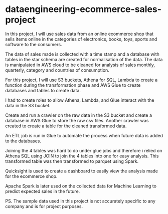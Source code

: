 # dataengineering-ecommerce-sales-project

In this project, I will use sales data from an online ecommerce shop that sells items online in the categories of electronics, books, toys, sports and software to the consumers. 

The data of sales made is collected with a time stamp and a database with tables in the star schema are created for normalisation of the data. The data is manipulated in AWS cloud to be cleaned for analysis of sales monthly, quarterly, category and countries of consumption. 

For this project, I will use S3 buckets, Athena for SQL, Lambda to create a function during the transformation phase and AWS Glue to create databases and tables to create data. 

I had to create roles to allow Athena, Lambda, and Glue interact with the data in the S3 bucket.

Create and run a crawler on the raw data in the S3 bucket and create a database in AWS Glue to store the raw csv files.
Another crawler was created to create a table for the cleaned transformed data. 

An ETL job is run in Glue to automate the process when future data is added to the databases. 

Joining the 4 tables was hard to do under glue jobs and therefore i relied on Athena SQL using JOIN to join the 4 tables into one for easy analysis. 
This transformed table was then transformed to parquet using Spark. 

Quicksight is used to create a dashboard to easily view the analysis made for the ecommerce shop. 



Apache Spark is later used on the collected data for Machine Learning to predict expected sales in the future. 


PS. The sample data used in this project is not accurately specific to any company and is for project purposes. 
